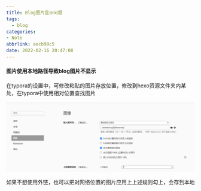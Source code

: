 ```yaml
---
title: Blog图片显示问题
tags:
  - blog
categories:
- Note
abbrlink: aecb98c5
date: 2022-02-16 20:47:08
---
```


#### 图片使用本地路径导致blog图片不显示

在typora的设置中，可修改粘贴的图片存放位置，修改到hexo资源文件夹内某处，在typora中使用相对位置查找图片

![image-20220216205152061](../assets/img/Blog图片显示问题/image-20220216205152061.png)



如果不想使用外链，也可以把对网络位置的图片应用上上述规则勾上，会存到本地
